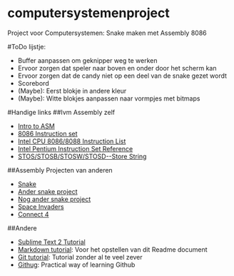 computersystemenproject
=======================

Project voor Computersystemen: Snake maken met Assembly 8086

#ToDo lijstje:
- Buffer aanpassen om geknipper weg te werken
- Ervoor zorgen dat speler naar boven en onder door het scherm kan
- Ervoor zorgen dat de candy niet op een deel van de snake gezet wordt
- Scorebord
- (Maybe): Eerst blokje in andere kleur
- (Maybe): Witte blokjes aanpassen naar vormpjes met bitmaps


#Handige links
##Ivm Assembly zelf
- [Intro to ASM](http://www.shsu.edu/~csc_tjm/spring2005/cs272/intro_to_asm.html)
- [8086 Instruction set](http://www.electronics.dit.ie/staff/tscarff/8086_instruction_set/8086_instruction_set.html)
- [Intel CPU 8086/8088 Instruction List](http://ftp.utcluj.ro/pub/users/nedevschi/CA/I8086/8086InstrSet/rtlcode86.pdf)
- [Intel Pentium Instruction Set Reference](http://faydoc.tripod.com/cpu/)
- [STOS/STOSB/STOSW/STOSD--Store String](http://www.jaist.ac.jp/iscenter-new/mpc/altix/altixdata/opt/intel/vtune/doc/users_guide/mergedProjects/analyzer_ec/mergedProjects/reference_olh/mergedProjects/instructions/instruct32_hh/vc304.htm)

##Assembly Projecten van anderen
- [Snake](http://he.scribd.com/doc/114620920/Snake-Code-for-EMU8086?secret_password=10ila7iztx3wd3h77q1v)
- [Ander snake project](https://github.com/AhmadAbdelNaser/emu8086/blob/master/examples/snake.asm)
- [Nog ander snake project](http://snipt.org/vxfd8)
- [Space Invaders](https://github.com/angryzor/space_invaders_8086)
- [Connect 4](https://github.com/mazenwagdy/connect-4/blob/master/code.asm)

##Andere
- [Sublime Text 2 Tutorial](https://tutsplus.com/course/improve-workflow-in-sublime-text-2/)
- [Markdown tutorial](http://daringfireball.net/projects/markdown/basics): Voor het opstellen van dit Readme document
- [Git tutorial](https://www.atlassian.com/git/tutorial/git-basics): Tutorial zonder al te veel zever
- [Githug](https://github.com/Gazler/githug): Practical way of learning Github